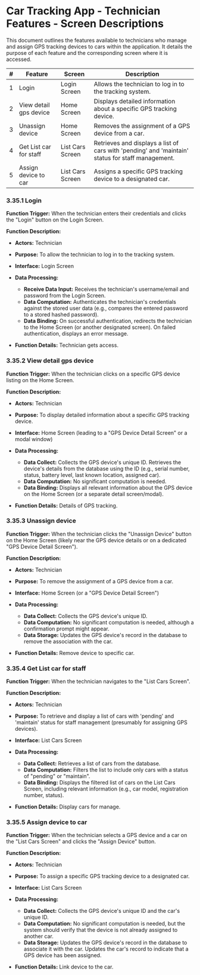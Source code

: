 # Car Tracking App - Technician Features - Screen Descriptions

This document outlines the features available to technicians who manage and assign GPS tracking devices to cars within the application. It details the purpose of each feature and the corresponding screen where it is accessed.

| # | Feature                  | Screen           | Description                                                      |
|---|--------------------------|------------------|------------------------------------------------------------------|
| 1 | Login                    | Login Screen     | Allows the technician to log in to the tracking system.          |
| 2 | View detail gps device   | Home Screen      | Displays detailed information about a specific GPS tracking device. |
| 3 | Unassign device          | Home Screen      | Removes the assignment of a GPS device from a car.               |
| 4 | Get List car for staff   | List Cars Screen | Retrieves and displays a list of cars with 'pending' and 'maintain' status for staff management. |
| 5 | Assign device to car     | List Cars Screen | Assigns a specific GPS tracking device to a designated car.      |



### 3.35.1 Login

**Function Trigger:** When the technician enters their credentials and clicks the "Login" button on the Login Screen.

**Function Description:**

*   **Actors:** Technician
*   **Purpose:** To allow the technician to log in to the tracking system.
*   **Interface:** Login Screen
*   **Data Processing:**

    *   **Receive Data Input:** Receives the technician's username/email and password from the Login Screen.
    *   **Data Computation:** Authenticates the technician's credentials against the stored user data (e.g., compares the entered password to a stored hashed password).
    *   **Data Binding:** On successful authentication, redirects the technician to the Home Screen (or another designated screen). On failed authentication, displays an error message.
*   **Function Details:** Technician gets access.

### 3.35.2 View detail gps device

**Function Trigger:** When the technician clicks on a specific GPS device listing on the Home Screen.

**Function Description:**

*   **Actors:** Technician
*   **Purpose:** To display detailed information about a specific GPS tracking device.
*   **Interface:** Home Screen (leading to a "GPS Device Detail Screen" or a modal window)
*   **Data Processing:**

    *   **Data Collect:** Collects the GPS device's unique ID. Retrieves the device's details from the database using the ID (e.g., serial number, status, battery level, last known location, assigned car).
    *   **Data Computation:** No significant computation is needed.
    *   **Data Binding:** Displays all relevant information about the GPS device on the Home Screen (or a separate detail screen/modal).
*   **Function Details:** Details of GPS tracking.

### 3.35.3 Unassign device

**Function Trigger:** When the technician clicks the "Unassign Device" button on the Home Screen (likely near the GPS device details or on a dedicated "GPS Device Detail Screen").

**Function Description:**

*   **Actors:** Technician
*   **Purpose:** To remove the assignment of a GPS device from a car.
*   **Interface:** Home Screen (or a "GPS Device Detail Screen")
*   **Data Processing:**

    *   **Data Collect:** Collects the GPS device's unique ID.
    *   **Data Computation:** No significant computation is needed, although a confirmation prompt might appear.
    *   **Data Storage:** Updates the GPS device's record in the database to remove the association with the car.
*   **Function Details:** Remove device to specific car.

### 3.35.4 Get List car for staff

**Function Trigger:** When the technician navigates to the "List Cars Screen".

**Function Description:**

*   **Actors:** Technician
*   **Purpose:** To retrieve and display a list of cars with 'pending' and 'maintain' status for staff management (presumably for assigning GPS devices).
*   **Interface:** List Cars Screen
*   **Data Processing:**

    *   **Data Collect:** Retrieves a list of cars from the database.
    *   **Data Computation:** Filters the list to include only cars with a status of "pending" or "maintain".
    *   **Data Binding:** Displays the filtered list of cars on the List Cars Screen, including relevant information (e.g., car model, registration number, status).
*   **Function Details:** Display cars for manage.

### 3.35.5 Assign device to car

**Function Trigger:** When the technician selects a GPS device and a car on the "List Cars Screen" and clicks the "Assign Device" button.

**Function Description:**

*   **Actors:** Technician
*   **Purpose:** To assign a specific GPS tracking device to a designated car.
*   **Interface:** List Cars Screen
*   **Data Processing:**

    *   **Data Collect:** Collects the GPS device's unique ID and the car's unique ID.
    *   **Data Computation:** No significant computation is needed, but the system should verify that the device is not already assigned to another car.
    *   **Data Storage:** Updates the GPS device's record in the database to associate it with the car. Updates the car's record to indicate that a GPS device has been assigned.
*   **Function Details:** Link device to the car.

